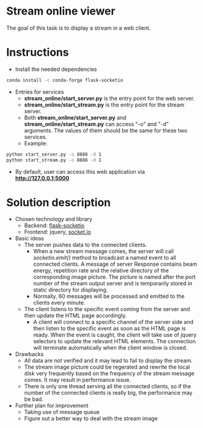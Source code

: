 # Stream online viewer
The goal of this task is to display a stream in a web client.

# Instructions
- Install the needed dependencies
```bash
conda install -c conda-forge flask-socketio
```
- Entries for services
   - **stream\_online\/start\_server.py** is the entry point for the web server.
   - **stream\_online\/start\_stream.py** is the entry point for the stream server.
   - Both **stream\_online\/start\_server.py** and **stream\_online\/start\_stream.py** can access "-o" and "-d" arguments. The values of them should be the same for these two services.
   - Example:
```bash
python start_server.py -o 8888 -d 1
python start_stream.py -o 8888 -d 1
```
- By default, user can access this web application via **http://127.0.0.1:5000**

# Solution description
- Chosen technology and library
   - Backend: [flask-socketio](http://flask-socketio.readthedocs.io/en/latest/)
   - Frontend: jquery, [socket.io](https://socket.io/docs/client-api)
- Basic ideas
   - The server pushes data to the connected clients. 
      - When a new stream message comes, the server will call *socketio.emit()* method to broadcast a named event to all connected clients. A message of server Response contains beam energy, repetition rate and the relative directory of the corresponding image picture. The picture is named after the port number of the stream output server and is temporarily stored in static directory for displaying. 
      - Normally, 60 messages will be processed and emitted to the clients every minute.
   - The client listens to the specific event coming from the server and then update the HTML page accordingly.
      - A client will connect to a specific channel of the server side and then listen to the specific event as soon as the HTML page is ready. When the event is caught, the client will take use of jquery selectors to update the relevant HTML elements. The connection will terminate automatically when the client window is closed.
- Drawbacks
   - All data are not verified and it may lead to fail to display the stream.
   - The stream image picture could be regerated and rewrite the local disk very frequently based on the frequency of the stream message comes. It may result in performance issue.
   - There is only one thread serving all the connected clients, so if the number of the connected clients is really big, the performance may be bad.
- Further plan for improvement
   - Taking use of message queue
   - Figure out a better way to deal with the stream image
